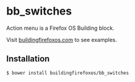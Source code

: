 # bb_switches

Action menu is a Firefox OS Building block.

Visit [buildingfirefoxos.com](http://buildingfirefoxos.com/building-blocks/switches.html) to see examples.

## Installation

```bash
$ bower install buildingfirefoxos/bb_switches
```
